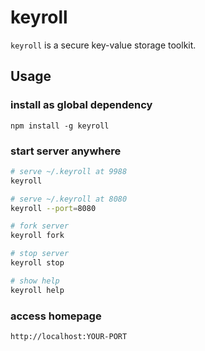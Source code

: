 ﻿# keyroll

`keyroll` is a secure key-value storage toolkit.

## Usage

### install as global dependency

`npm install -g keyroll`

### start server anywhere

```sh
# serve ~/.keyroll at 9988
keyroll

# serve ~/.keyroll at 8080
keyroll --port=8080

# fork server
keyroll fork

# stop server
keyroll stop

# show help
keyroll help
```

### access homepage

`http://localhost:YOUR-PORT`